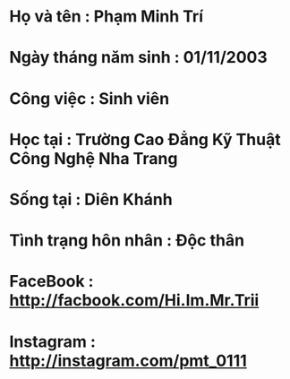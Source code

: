 # Họ và tên           : Phạm Minh Trí
# Ngày tháng năm sinh : 01/11/2003
# Công việc           : Sinh viên
# Học tại             : Trường Cao Đẳng Kỹ Thuật Công Nghệ Nha Trang
# Sống tại            : Diên Khánh
# Tình trạng hôn nhân : Độc thân
# FaceBook            : http://facbook.com/Hi.Im.Mr.Trii
# Instagram           : http://instagram.com/pmt_0111
